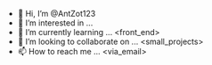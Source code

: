 - 👋 Hi, I’m @AntZot123
- 👀 I’m interested in ... <coding>
- 🌱 I’m currently learning ... <front_end>
- 💞️ I’m looking to collaborate on ... <small_projects>
- 📫 How to reach me ... <via_email>

<!---
AntZot123/AntZot123 is a ✨ special ✨ repository because its `README.md` (this file) appears on your GitHub profile.
You can click the Preview link to take a look at your changes.
--->
